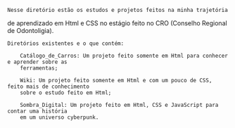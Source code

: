     Nesse diretório estão os estudos e projetos feitos na minha trajetória
de aprendizado em Html e CSS no estágio feito no CRO (Conselho Regional de Odontoligia).

    Diretórios existentes e o que contém:

        Catálogo_de_Carros: Um projeto feito somente em Html para conhecer e aprender sobre as
        ferramentas;

        Wiki: Um projeto feito somente em Html e com um pouco de CSS, feito mais de conhecimento
        sobre o estudo feito em Html;

        Sombra_Digital: Um projeto feito em Html, CSS e JavaScript para contar uma história 
        em um universo cyberpunk.


